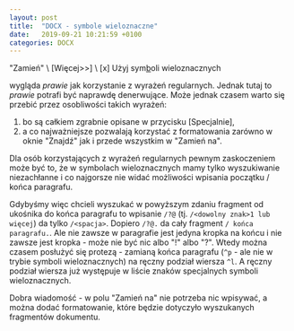 ```yaml
---
layout: post
title:  "DOCX - symbole wieloznaczne"
date:   2019-09-21 10:21:59 +0100
categories: DOCX
---
```


"Zamień" \ [Więcej>>] \ [x] Użyj sym<u>b</u>oli wieloznacznych

wygląda _prawie_ jak korzystanie z wyrażeń regularnych. Jednak tutaj to _prawie_ potrafi być naprawdę denerwujące. Może jednak czasem warto się przebić przez osobliwości takich wyrażeń:

1. bo są całkiem zgrabnie opisane w przycisku [Specjalnie],
2. a co najważniejsze pozwalają korzystać z formatowania zarówno w oknie "Znajdź" jak i przede wszystkim w "Zamień na".

Dla osób korzystających z wyrażeń regularnych pewnym zaskoczeniem może być to, że w symbolach wieloznacznych mamy tylko wyszukiwanie niezachłanne i co najgorsze nie widać możliwości wpisania początku / końca paragrafu.

Gdybyśmy więc chcieli wyszukać w powyższym zdaniu fragment od ukośnika do końca paragrafu to wpisanie `/?@` (tj. `/<dowolny znak>1 lub więcej`) da tylko `/<spacja>`. Dopiero `/?@.` da cały fragment `/ końca paragrafu.`. Ale nie zawsze w paragrafie jest jedyna kropka na końcu i nie zawsze jest kropka - może nie być nic albo "!" albo "?". Wtedy można czasem posłużyć się protezą - zamianą końca paragrafu (`^p` - ale nie w trybie symboli wieloznacznych) na ręczny podział wiersza `^l`. A ręczny podział wiersza już występuje w liście znaków specjalnych symboli wieloznacznych.

Dobra wiadomość - w polu "Zamień na" nie potrzeba nic wpisywać, a można dodać formatowanie, które będzie dotyczyło wyszukanych fragmentów dokumentu.